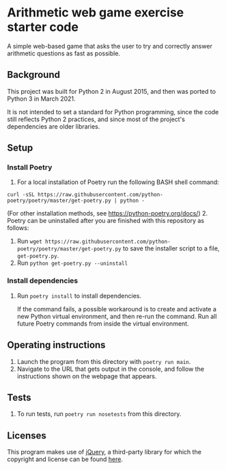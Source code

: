 # Arithmetic web game exercise starter code

A simple web-based game that asks the user to try and correctly answer arithmetic questions as fast as possible.

## Background
This project was built for Python 2 in August 2015, and then was ported to Python 3 in March 2021.

It is not intended to set a standard for Python programming, since the code still reflects Python 2 practices, and since most of the project's dependencies are older libraries.

## Setup

### Install Poetry
1. For a local installation of Poetry run the following BASH shell command:
  ```
  curl -sSL https://raw.githubusercontent.com/python-poetry/poetry/master/get-poetry.py | python -
  ```
  (For other installation methods, see https://python-poetry.org/docs/)
2. Poetry can be uninstalled after you are finished with this repository as follows:
  1. Run `wget https://raw.githubusercontent.com/python-poetry/poetry/master/get-poetry.py` to save the installer script to a file, `get-poetry.py`.
  2. Run `python get-poetry.py --uninstall`

### Install dependencies
1. Run `poetry install` to install dependencies.

   If the command fails, a possible workaround is to create and activate a new Python virtual environment, and then re-run the command. Run all future Poetry commands from inside the virtual environment.

## Operating instructions
1. Launch the program from this directory with `poetry run main`.
2. Navigate to the URL that gets output in the console, and follow the instructions shown on the webpage that appears.

## Tests
1. To run tests, run `poetry run nosetests` from this directory.

## Licenses

This program makes use of [jQuery](./static/jquery-2.1.4.min.js), a third-party library for which the copyright and license can be found [here](https://jquery.org/license/).